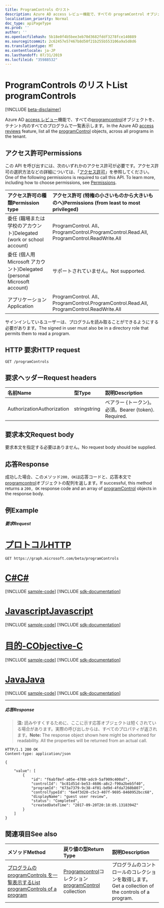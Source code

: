```yaml
---
title: ProgramControls のリスト
description: Azure AD access レビュー機能で、すべての programControl オブジェクトを、テナント内のすべてのプログラムで一覧表示します。
localization_priority: Normal
doc_type: apiPageType
ms.prod: ''
author: ''
ms.openlocfilehash: 5b18e0f4b5bee3eb70d3682fddf3278fce140889
ms.sourcegitcommit: 2c62457e57467b8d50f21b255b553106a9a5d8d6
ms.translationtype: MT
ms.contentlocale: ja-JP
ms.lasthandoff: 07/31/2019
ms.locfileid: "35988532"
---
```

# <a name="list-programcontrols"></a><span data-ttu-id="2e817-103">ProgramControls のリスト</span><span class="sxs-lookup"><span data-stu-id="2e817-103">List programControls</span></span>

[!INCLUDE [beta-disclaimer](../../includes/beta-disclaimer.md)]

<span data-ttu-id="2e817-104">Azure AD [access レビュー](../resources/accessreviews-root.md)機能で、すべての[programcontrol](../resources/programcontrol.md)オブジェクトを、テナント内のすべてのプログラムで一覧表示します。</span><span class="sxs-lookup"><span data-stu-id="2e817-104">In the Azure AD [access reviews](../resources/accessreviews-root.md) feature, list all the [programControl](../resources/programcontrol.md) objects, across all programs in the tenant.</span></span>
## <a name="permissions"></a><span data-ttu-id="2e817-105">アクセス許可</span><span class="sxs-lookup"><span data-stu-id="2e817-105">Permissions</span></span>
<span data-ttu-id="2e817-p101">この API を呼び出すには、次のいずれかのアクセス許可が必要です。アクセス許可の選択方法などの詳細については、「[アクセス許可](/graph/permissions-reference)」を参照してください。</span><span class="sxs-lookup"><span data-stu-id="2e817-p101">One of the following permissions is required to call this API. To learn more, including how to choose permissions, see [Permissions](/graph/permissions-reference).</span></span>

|<span data-ttu-id="2e817-108">アクセス許可の種類</span><span class="sxs-lookup"><span data-stu-id="2e817-108">Permission type</span></span>                        | <span data-ttu-id="2e817-109">アクセス許可 (特権の小さいものから大きいものへ)</span><span class="sxs-lookup"><span data-stu-id="2e817-109">Permissions (from least to most privileged)</span></span>              |
|:--------------------------------------|:---------------------------------------------------------|
|<span data-ttu-id="2e817-110">委任 (職場または学校のアカウント)</span><span class="sxs-lookup"><span data-stu-id="2e817-110">Delegated (work or school account)</span></span>     | <span data-ttu-id="2e817-111">ProgramControl. All、ProgramControl.</span><span class="sxs-lookup"><span data-stu-id="2e817-111">ProgramControl.Read.All, ProgramControl.ReadWrite.All</span></span>   |
|<span data-ttu-id="2e817-112">委任 (個人用 Microsoft アカウント)</span><span class="sxs-lookup"><span data-stu-id="2e817-112">Delegated (personal Microsoft account)</span></span> | <span data-ttu-id="2e817-113">サポートされていません。</span><span class="sxs-lookup"><span data-stu-id="2e817-113">Not supported.</span></span> |
|<span data-ttu-id="2e817-114">アプリケーション</span><span class="sxs-lookup"><span data-stu-id="2e817-114">Application</span></span>                            | <span data-ttu-id="2e817-115">ProgramControl. All、ProgramControl.</span><span class="sxs-lookup"><span data-stu-id="2e817-115">ProgramControl.Read.All, ProgramControl.ReadWrite.All</span></span>  |

<span data-ttu-id="2e817-116">サインインしているユーザーは、プログラムを読み取ることができるようにする必要があります。</span><span class="sxs-lookup"><span data-stu-id="2e817-116">The signed in user must also be in a directory role that permits them to read a program.</span></span>

## <a name="http-request"></a><span data-ttu-id="2e817-117">HTTP 要求</span><span class="sxs-lookup"><span data-stu-id="2e817-117">HTTP request</span></span>
<!-- { "blockType": "ignored" } -->
```http
GET /programControls
```
## <a name="request-headers"></a><span data-ttu-id="2e817-118">要求ヘッダー</span><span class="sxs-lookup"><span data-stu-id="2e817-118">Request headers</span></span>
| <span data-ttu-id="2e817-119">名前</span><span class="sxs-lookup"><span data-stu-id="2e817-119">Name</span></span>         | <span data-ttu-id="2e817-120">型</span><span class="sxs-lookup"><span data-stu-id="2e817-120">Type</span></span>        | <span data-ttu-id="2e817-121">説明</span><span class="sxs-lookup"><span data-stu-id="2e817-121">Description</span></span> |
|:-------------|:------------|:------------|
| <span data-ttu-id="2e817-122">Authorization</span><span class="sxs-lookup"><span data-stu-id="2e817-122">Authorization</span></span> | <span data-ttu-id="2e817-123">string</span><span class="sxs-lookup"><span data-stu-id="2e817-123">string</span></span> | <span data-ttu-id="2e817-p102">ベアラー \{トークン\}。必須。</span><span class="sxs-lookup"><span data-stu-id="2e817-p102">Bearer \{token\}. Required.</span></span> |

## <a name="request-body"></a><span data-ttu-id="2e817-126">要求本文</span><span class="sxs-lookup"><span data-stu-id="2e817-126">Request body</span></span>
<span data-ttu-id="2e817-127">要求本文を指定する必要はありません。</span><span class="sxs-lookup"><span data-stu-id="2e817-127">No request body should be supplied.</span></span>

## <a name="response"></a><span data-ttu-id="2e817-128">応答</span><span class="sxs-lookup"><span data-stu-id="2e817-128">Response</span></span>
<span data-ttu-id="2e817-129">成功した場合、このメソッド`200, OK`は応答コードと、応答本文で[programcontrol](../resources/programcontrol.md)オブジェクトの配列を返します。</span><span class="sxs-lookup"><span data-stu-id="2e817-129">If successful, this method returns a `200, OK` response code and an array of [programControl](../resources/programcontrol.md) objects in the response body.</span></span>

## <a name="example"></a><span data-ttu-id="2e817-130">例</span><span class="sxs-lookup"><span data-stu-id="2e817-130">Example</span></span>
##### <a name="request"></a><span data-ttu-id="2e817-131">要求</span><span class="sxs-lookup"><span data-stu-id="2e817-131">Request</span></span>


# <a name="httptabhttp"></a>[<span data-ttu-id="2e817-132">プロトコル</span><span class="sxs-lookup"><span data-stu-id="2e817-132">HTTP</span></span>](#tab/http)
<!-- {
  "blockType": "request",
  "name": "get_programControl"
}-->
```http
GET https://graph.microsoft.com/beta/programControls
```
# <a name="ctabcsharp"></a>[<span data-ttu-id="2e817-133">C#</span><span class="sxs-lookup"><span data-stu-id="2e817-133">C#</span></span>](#tab/csharp)
[!INCLUDE [sample-code](../includes/snippets/csharp/get-programcontrol-csharp-snippets.md)]
[!INCLUDE [sdk-documentation](../includes/snippets/snippets-sdk-documentation-link.md)]

# <a name="javascripttabjavascript"></a>[<span data-ttu-id="2e817-134">Javascript</span><span class="sxs-lookup"><span data-stu-id="2e817-134">Javascript</span></span>](#tab/javascript)
[!INCLUDE [sample-code](../includes/snippets/javascript/get-programcontrol-javascript-snippets.md)]
[!INCLUDE [sdk-documentation](../includes/snippets/snippets-sdk-documentation-link.md)]

# <a name="objective-ctabobjc"></a>[<span data-ttu-id="2e817-135">目的-C</span><span class="sxs-lookup"><span data-stu-id="2e817-135">Objective-C</span></span>](#tab/objc)
[!INCLUDE [sample-code](../includes/snippets/objc/get-programcontrol-objc-snippets.md)]
[!INCLUDE [sdk-documentation](../includes/snippets/snippets-sdk-documentation-link.md)]

# <a name="javatabjava"></a>[<span data-ttu-id="2e817-136">Java</span><span class="sxs-lookup"><span data-stu-id="2e817-136">Java</span></span>](#tab/java)
[!INCLUDE [sample-code](../includes/snippets/java/get-programcontrol-java-snippets.md)]
[!INCLUDE [sdk-documentation](../includes/snippets/snippets-sdk-documentation-link.md)]

---


##### <a name="response"></a><span data-ttu-id="2e817-137">応答</span><span class="sxs-lookup"><span data-stu-id="2e817-137">Response</span></span>
><span data-ttu-id="2e817-p103">**注:** 読みやすくするために、ここに示す応答オブジェクトは短くされている場合があります。実際の呼び出しからは、すべてのプロパティが返されます。</span><span class="sxs-lookup"><span data-stu-id="2e817-p103">**Note:** The response object shown here might be shortened for readability. All the properties will be returned from an actual call.</span></span>
<!-- {
  "blockType": "response",
  "truncated": true,
  "@odata.type": "microsoft.graph.programControl",
    "isCollection": true
} -->
```http
HTTP/1.1 200 OK
Content-type: application/json

{

    "value": [
        {
            "id": "f6abf8ef-a05e-4788-adc9-5af909c400af",
            "controlId": "bc81d51d-be53-4606-a8c2-f90a2beb5f40",
            "programId": "673a7379-9c38-4f01-bd9d-4fda7260b807",
            "controlTypeId": "6e4f3d20-c5c3-407f-9695-8460952bcc68",
            "displayName": "guest user review",
            "status": "Completed",
            "createdDateTime": "2017-09-20T20:18:05.1318394Z"
        }
    ]
}

```

## <a name="see-also"></a><span data-ttu-id="2e817-140">関連項目</span><span class="sxs-lookup"><span data-stu-id="2e817-140">See also</span></span>

| <span data-ttu-id="2e817-141">メソッド</span><span class="sxs-lookup"><span data-stu-id="2e817-141">Method</span></span>           | <span data-ttu-id="2e817-142">戻り値の型</span><span class="sxs-lookup"><span data-stu-id="2e817-142">Return Type</span></span>    |<span data-ttu-id="2e817-143">説明</span><span class="sxs-lookup"><span data-stu-id="2e817-143">Description</span></span>|
|:---------------|:--------|:----------|
|[<span data-ttu-id="2e817-144">プログラムの programControls を一覧表示する</span><span class="sxs-lookup"><span data-stu-id="2e817-144">List programControls of a program</span></span>](program-listcontrols.md) |     <span data-ttu-id="2e817-145">[Programcontrol](../resources/programcontrol.md)コレクション</span><span class="sxs-lookup"><span data-stu-id="2e817-145">[programControl](../resources/programcontrol.md) collection</span></span>|    <span data-ttu-id="2e817-146">プログラムのコントロールのコレクションを取得します。</span><span class="sxs-lookup"><span data-stu-id="2e817-146">Get a collection of the controls of a program.</span></span>|


<!--
{
  "type": "#page.annotation",
  "description": "List programControls",
  "keywords": "",
  "section": "documentation",
  "tocPath": "",
  "suppressions": [
  ]
}
-->
